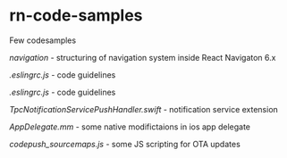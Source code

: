 # rn-code-samples

Few codesamples

*navigation* - structuring of navigation system inside React Navigaton 6.x

*.eslingrc.js* - code guidelines

*.eslingrc.js* - code guidelines

*TpcNotificationServicePushHandler.swift* - notification service extension

*AppDelegate.mm* - some native modifictaions in ios app delegate

*codepush_sourcemaps.js* - some JS scripting for OTA updates
